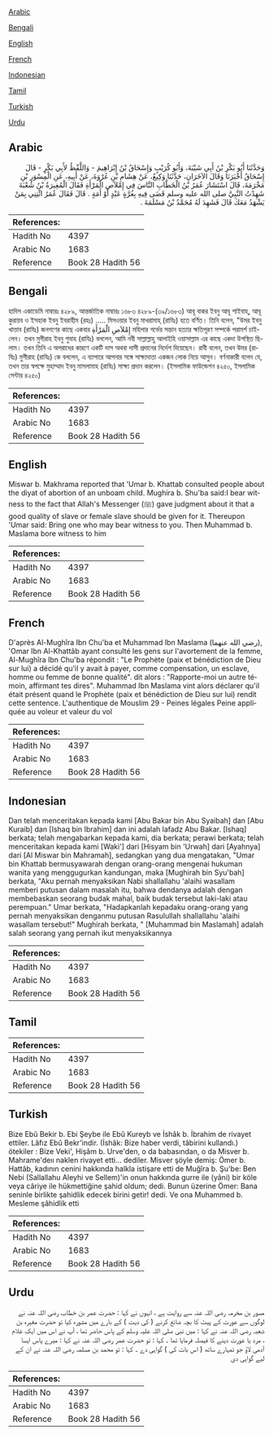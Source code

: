 [Arabic](#arabic)

[Bengali](#bengali)

[English](#english)

[French](#french)

[Indonesian](#indonesian)

[Tamil](#tamil)

[Turkish](#turkish)

[Urdu](#urdu)

## Arabic


<div dir="rtl" lang="ar" style={{fontSize:'larger',backgroundColor:'#f8f9fa',padding:20}}>
وَحَدَّثَنَا أَبُو بَكْرِ بْنُ أَبِي شَيْبَةَ، وَأَبُو كُرَيْبٍ وَإِسْحَاقُ بْنُ إِبْرَاهِيمَ - وَاللَّفْظُ لأَبِي بَكْرٍ - قَالَ إِسْحَاقُ أَخْبَرَنَا وَقَالَ الآخَرَانِ، حَدَّثَنَا وَكِيعٌ، عَنْ هِشَامِ بْنِ عُرْوَةَ، عَنْ أَبِيهِ، عَنِ الْمِسْوَرِ بْنِ مَخْرَمَةَ، قَالَ اسْتَشَارَ عُمَرُ بْنُ الْخَطَّابِ النَّاسَ فِي إِمْلاَصِ الْمَرْأَةِ فَقَالَ الْمُغِيرَةُ بْنُ شُعْبَةَ شَهِدْتُ النَّبِيَّ صلى الله عليه وسلم قَضَى فِيهِ بِغُرَّةٍ عَبْدٍ أَوْ أَمَةٍ ‏.‏ قَالَ فَقَالَ عُمَرُ ائْتِنِي بِمَنْ يَشْهَدُ مَعَكَ قَالَ فَشَهِدَ لَهُ مُحَمَّدُ بْنُ مَسْلَمَةَ ‏.‏
</div>
<div style={{backgroundColor:'#f8f9fa',padding:20, marginBottom: 10}}><table> <thead> <tr> <th>References:</th> <th></th> </tr> </thead> <tbody><tr><td>Hadith No</td><td>4397</td></tr><tr><td>Arabic No</td><td>1683</td></tr><tr><td>Reference</td><td>Book 28 Hadith 56</td></tr></tbody></table></div>

## Bengali


<div dir="ltr" lang="bn" style={{fontSize:'larger',backgroundColor:'#f8f9fa',padding:20}}>
হাদিস একাডেমি নাম্বারঃ ৪২৮৯, আন্তর্জাতিক নাম্বারঃ ১৬৮৩ ৪২৮৯-(৩৯/১৬৮৩) আবূ বাকর ইবনু আবূ শাইবাহ্, আবূ কুরায়ব ও ইসহাক ইবনু ইবরাহীম (রহঃ) ..... মিসওয়ার ইবনু মাখরামাহ্ (রাযিঃ) হতে বর্ণিত। তিনি বলেন, "উমর ইবনু খাত্তাব (রাযিঃ) জনগণের কাছে একবার إِمْلاَصِ الْمَرْأَةِ মহিলার গর্ভের সন্তান হত্যার ক্ষতিপূরণ সম্পর্কে পরামর্শ চাইলেন। তখন মুগীরাহ ইবনু শুবাহ (রাযিঃ) বললেন, আমি নবী সাল্লাল্লাহু আলাইহি ওয়াসাল্লাম এর কাছে একদা উপস্থিত ছিলাম। তখন তিনি এ অপরাধের কারণে একটি দাস অথবা দাসী প্রদানের নির্দেশ দিয়েছেন। রাবী বলেন, তখন উমর (রাযিঃ) মুগীরাহ (রাযিঃ) কে বললেন, এ ব্যাপারে আপনার সঙ্গে সাক্ষ্যদাতা একজন লোক নিয়ে আসুন। বর্ণনাকারী বলেন যে, তখন তার স্বপক্ষে মুহাম্মাদ ইবনু মাসলামাহ (রাযিঃ) সাক্ষ্য প্রদান করলেন। (ইসলামিক ফাউন্ডেশন ৪২৫০, ইসলামিক সেন্টার ৪২৫০)
</div>
<div style={{backgroundColor:'#f8f9fa',padding:20, marginBottom: 10}}><table> <thead> <tr> <th>References:</th> <th></th> </tr> </thead> <tbody><tr><td>Hadith No</td><td>4397</td></tr><tr><td>Arabic No</td><td>1683</td></tr><tr><td>Reference</td><td>Book 28 Hadith 56</td></tr></tbody></table></div>

## English


<div dir="ltr" lang="en" style={{fontSize:'larger',backgroundColor:'#f8f9fa',padding:20}}>
Miswar b. Makhrama reported that 'Umar b. Khattab consulted people about the diyat of abortion of an unboam child. Mughira b. Shu'ba said:I bear witness to the fact that Allah's Messenger (ﷺ) gave judgment about it that a good quality of slave or female slave should be given for it. Thereupon 'Umar said: Bring one who may bear witness to you. Then Muhammad b. Maslama bore witness to him
</div>
<div style={{backgroundColor:'#f8f9fa',padding:20, marginBottom: 10}}><table> <thead> <tr> <th>References:</th> <th></th> </tr> </thead> <tbody><tr><td>Hadith No</td><td>4397</td></tr><tr><td>Arabic No</td><td>1683</td></tr><tr><td>Reference</td><td>Book 28 Hadith 56</td></tr></tbody></table></div>

## French


<div dir="ltr" lang="fr" style={{fontSize:'larger',backgroundColor:'#f8f9fa',padding:20}}>
D'après Al-Mughîra Ibn Chu'ba et Muhammad Ibn Maslama (رضي الله عنهما), 'Omar Ibn Al-Khattâb ayant consulté les gens sur l'avortement de la femme, Al-Mughîra Ibn Chu'ba répondit : "Le Prophète (paix et bénédiction de Dieu sur lui) a décidé qu'il y avait à payer, comme compensation, un esclave, homme ou femme de bonne qualité". dit alors : "Rapporte-moi un autre témoin, affirmant tes dires". Muhammad Ibn Maslama vint alors déclarer qu'il était présent quand le Prophète (paix et bénédiction de Dieu sur lui) rendit cette sentence. L'authentique de Mouslim 29 - Peines légales Peine appliquée au voleur et valeur du vol
</div>
<div style={{backgroundColor:'#f8f9fa',padding:20, marginBottom: 10}}><table> <thead> <tr> <th>References:</th> <th></th> </tr> </thead> <tbody><tr><td>Hadith No</td><td>4397</td></tr><tr><td>Arabic No</td><td>1683</td></tr><tr><td>Reference</td><td>Book 28 Hadith 56</td></tr></tbody></table></div>

## Indonesian


<div dir="ltr" lang="id" style={{fontSize:'larger',backgroundColor:'#f8f9fa',padding:20}}>
Dan telah menceritakan kepada kami [Abu Bakar bin Abu Syaibah] dan [Abu Kuraib] dan [Ishaq bin Ibrahim] dan ini adalah lafadz Abu Bakar. [Ishaq] berkata; telah mengabarkan kepada kami, dia berkata; perawi berkata; telah menceritakan kepada kami [Waki'] dari [Hisyam bin 'Urwah] dari [Ayahnya] dari [Al Miswar bin Mahramah], sedangkan yang dua mengatakan, "Umar bin Khattab bermusyawarah dengan orang-orang mengenai hukuman wanita yang menggugurkan kandungan, maka [Mughirah bin Syu'bah] berkata, "Aku pernah menyaksikan Nabi shallallahu 'alaihi wasallam memberi putusan dalam masalah itu, bahwa dendanya adalah dengan membebaskan seorang budak mahal, baik budak tersebut laki-laki atau perempuan." Umar berkata, "Hadapkanlah kepadaku orang-orang yang pernah menyaksikan denganmu putusan Rasulullah shallallahu 'alaihi wasallam tersebut!" Mughirah berkata, " [Muhammad bin Maslamah] adalah salah seorang yang pernah ikut menyaksikannya
</div>
<div style={{backgroundColor:'#f8f9fa',padding:20, marginBottom: 10}}><table> <thead> <tr> <th>References:</th> <th></th> </tr> </thead> <tbody><tr><td>Hadith No</td><td>4397</td></tr><tr><td>Arabic No</td><td>1683</td></tr><tr><td>Reference</td><td>Book 28 Hadith 56</td></tr></tbody></table></div>

## Tamil


<div dir="ltr" lang="ta" style={{fontSize:'larger',backgroundColor:'#f8f9fa',padding:20}}>

</div>
<div style={{backgroundColor:'#f8f9fa',padding:20, marginBottom: 10}}><table> <thead> <tr> <th>References:</th> <th></th> </tr> </thead> <tbody><tr><td>Hadith No</td><td>4397</td></tr><tr><td>Arabic No</td><td>1683</td></tr><tr><td>Reference</td><td>Book 28 Hadith 56</td></tr></tbody></table></div>

## Turkish


<div dir="ltr" lang="tr" style={{fontSize:'larger',backgroundColor:'#f8f9fa',padding:20}}>
Bize Ebû Bekir b. Ebi Şeybe ile Ebû Kureyb ve İshâk b. İbrahim de rivayet ettiler. Lâfız Ebû Bekr'indir. (İshâk: Bize haber verdi, tâbirini kullandı.) ötekiler : Bize Veki', Hişâm b. Urve'den, o da babasından, o da Misver b. Mahrame'deıı naklen rivayet etti... dediler. Misver şöyle demiş: Ömer b. Hattâb, kadının cenini hakkında halkla istişare etti de Muğîra b. Şu'be: Ben Nebi (Sallallahu Aleyhi ve Sellem)'in onun hakkında gurre ile (yâni) bir köle veya câriye ile hükmettiğine şahid oldum; dedi. Bunun üzerine Ömer: Bana seninle birlikte şahidlik edecek birini getir! dedi. Ve ona Muhammed b. Mesleme şâhidlik etti
</div>
<div style={{backgroundColor:'#f8f9fa',padding:20, marginBottom: 10}}><table> <thead> <tr> <th>References:</th> <th></th> </tr> </thead> <tbody><tr><td>Hadith No</td><td>4397</td></tr><tr><td>Arabic No</td><td>1683</td></tr><tr><td>Reference</td><td>Book 28 Hadith 56</td></tr></tbody></table></div>

## Urdu


<div dir="rtl" lang="ur" style={{fontSize:'larger',backgroundColor:'#f8f9fa',padding:20}}>
مسور بن مخرمہ رضی اللہ عنہ سے روایت ہے ، انہوں نے کہا : حضرت عمر بن خطاب رضی اللہ عنہ نے لوگوں سے عورت کے پیٹ کا بچہ ضائع کرنے ( کی دیت ) کے بارے میں مشورہ کیا تو حضرت مغیرہ بن شعبہ رضی اللہ عنہ نے کہا : میں نبی صلی اللہ علیہ وسلم کے پاس حاضر تھا ، آپ نے اس میں ایک غلام ، مرد یا عورت دینے کا فیصلہ فرمایا تھا ۔ کہا : تو حضرت عمر رضی اللہ عنہ نے کہا : میرے پاس ایسا آدمی لاؤ جو تمہارے ساتھ ( اس بات کی ) گواہی دے ۔ کہا : تو محمد بن مسلمہ رضی اللہ عنہ نے ان کے لیے گواہی دی
</div>
<div style={{backgroundColor:'#f8f9fa',padding:20, marginBottom: 10}}><table> <thead> <tr> <th>References:</th> <th></th> </tr> </thead> <tbody><tr><td>Hadith No</td><td>4397</td></tr><tr><td>Arabic No</td><td>1683</td></tr><tr><td>Reference</td><td>Book 28 Hadith 56</td></tr></tbody></table></div>